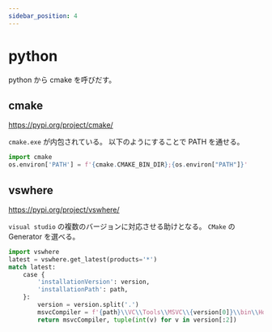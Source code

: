 ```yaml
---
sidebar_position: 4
---
```


# python

python から cmake を呼びだす。

## cmake

https://pypi.org/project/cmake/

`cmake.exe` が内包されている。
以下のようにすることで PATH を通せる。

```python
import cmake
os.environ['PATH'] = f'{cmake.CMAKE_BIN_DIR};{os.environ["PATH"]}'
```

## vswhere

https://pypi.org/project/vswhere/

`visual studio` の複数のバージョンに対応させる助けとなる。
`CMake` の Generator を選べる。

```python
import vswhere
latest = vswhere.get_latest(products='*')
match latest:
    case {
        'installationVersion': version,
        'installationPath': path,
    }:
        version = version.split('.')
        msvcCompiler = f'{path}\\VC\\Tools\\MSVC\\{version[0]}\\bin\\HostX64\\x64\\cl.exe'
        return msvcCompiler, tuple(int(v) for v in version[:2])
```

